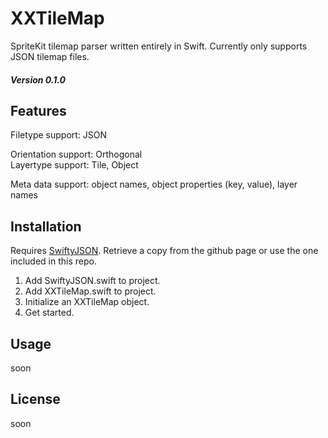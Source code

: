 # XXTileMap

SpriteKit tilemap parser written entirely in Swift.
Currently only supports JSON tilemap files.
##### Version 0.1.0
## Features
Filetype support: JSON

Orientation support: Orthogonal  
Layertype support: Tile, Object  

Meta data support: object names, object properties (key, value), layer names  

## Installation
Requires [SwiftyJSON](https://github.com/SwiftyJSON/SwiftyJSON). Retrieve a copy from the github page or use the one included in this repo.
1. Add SwiftyJSON.swift to project.
2. Add XXTileMap.swift to project.
3. Initialize an XXTileMap object.
4. Get started.

## Usage
soon

## License
soon
